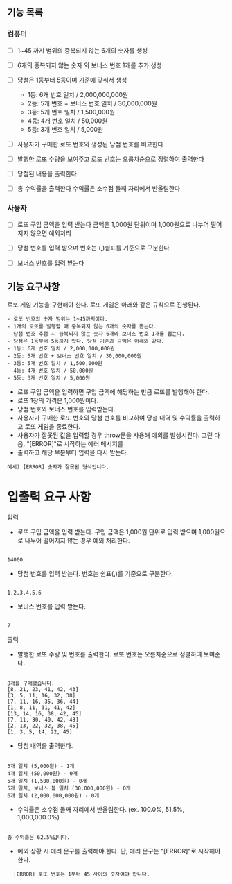 ## 기능 목록

### 컴퓨터

- [ ] 1~45 까지 범위의 중복되지 않는 6개의 숫자를 생성

- [ ] 6개의 중복되지 않는 숫자 외 보너스 번호 1개를 추가 생성

- [ ] 당첨은 1등부터 5등이며 기준에 맞춰서 생성

  - 1등: 6개 번호 일치 / 2,000,000,000원
  - 2등: 5개 번호 + 보너스 번호 일치 / 30,000,000원
  - 3등: 5개 번호 일치 / 1,500,000원
  - 4등: 4개 번호 일치 / 50,000원
  - 5등: 3개 번호 일치 / 5,000원

- [ ] 사용자가 구매한 로또 번호와 생성된 당첨 번호를 비교한다

- [ ] 발행한 로또 수량을 보여주고 로또 번호는 오름차순으로 정렬하여 출력한다

- [ ] 당첨된 내용을 출력한다

- [ ] 총 수익률을 출력한다 수익률은 소수점 둘째 자리에서 반올림한다

### 사용자

- [ ] 로또 구입 금액을 입력 받는다 금액은 1,000원 단위이며 1,000원으로 나누어 떨어지지 않으면 예외처리

- [ ] 당첨 번호를 입력 받으며 번호는 (,)쉼표를 기준으로 구분한다

- [ ] 보너스 번호를 입력 받는다

## 기능 요구사항

로또 게임 기능을 구현해야 한다. 로또 게임은 아래와 같은 규칙으로 진행된다.

```
- 로또 번호의 숫자 범위는 1~45까지이다.
- 1개의 로또를 발행할 때 중복되지 않는 6개의 숫자를 뽑는다.
- 당첨 번호 추첨 시 중복되지 않는 숫자 6개와 보너스 번호 1개를 뽑는다.
- 당첨은 1등부터 5등까지 있다. 당첨 기준과 금액은 아래와 같다.
- 1등: 6개 번호 일치 / 2,000,000,000원
- 2등: 5개 번호 + 보너스 번호 일치 / 30,000,000원
- 3등: 5개 번호 일치 / 1,500,000원
- 4등: 4개 번호 일치 / 50,000원
- 5등: 3개 번호 일치 / 5,000원
```

- 로또 구입 금액을 입력하면 구입 금액에 해당하는 만큼 로또를 발행해야 한다.
- 로또 1장의 가격은 1,000원이다.
- 당첨 번호와 보너스 번호를 입력받는다.
- 사용자가 구매한 로또 번호와 당첨 번호를 비교하여 당첨 내역 및 수익률을 출력하고 로또 게임을 종료한다.
- 사용자가 잘못된 값을 입력할 경우 throw문을 사용해 예외를 발생시킨다. 그런 다음, "[ERROR]"로 시작하는 에러 메시지를
- 출력하고 해당 부분부터 입력을 다시 받는다.

```
예시) [ERROR] 숫자가 잘못된 형식입니다.
```

# 입출력 요구 사항

입력

- 로또 구입 금액을 입력 받는다. 구입 금액은 1,000원 단위로 입력 받으며 1,000원으로 나누어 떨어지지 않는 경우 예외 처리한다.

```

14000

```

- 당첨 번호를 입력 받는다. 번호는 쉼표(,)를 기준으로 구분한다.

```

1,2,3,4,5,6

```

- 보너스 번호를 입력 받는다.

```

7

```

출력

- 발행한 로또 수량 및 번호를 출력한다. 로또 번호는 오름차순으로 정렬하여 보여준다.

```

8개를 구매했습니다.
[8, 21, 23, 41, 42, 43]
[3, 5, 11, 16, 32, 38]
[7, 11, 16, 35, 36, 44]
[1, 8, 11, 31, 41, 42]
[13, 14, 16, 38, 42, 45]
[7, 11, 30, 40, 42, 43]
[2, 13, 22, 32, 38, 45]
[1, 3, 5, 14, 22, 45]

```

- 당첨 내역을 출력한다.

```

3개 일치 (5,000원) - 1개
4개 일치 (50,000원) - 0개
5개 일치 (1,500,000원) - 0개
5개 일치, 보너스 볼 일치 (30,000,000원) - 0개
6개 일치 (2,000,000,000원) - 0개

```

- 수익률은 소수점 둘째 자리에서 반올림한다. (ex. 100.0%, 51.5%, 1,000,000.0%)

```

총 수익률은 62.5%입니다.

```

- 예외 상황 시 에러 문구를 출력해야 한다. 단, 에러 문구는 "[ERROR]"로 시작해야 한다.

```
  [ERROR] 로또 번호는 1부터 45 사이의 숫자여야 합니다.
```

